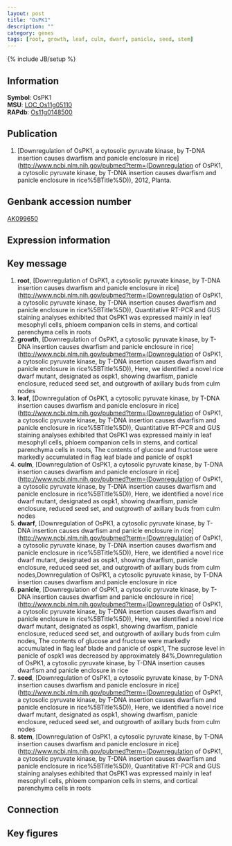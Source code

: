 ```yaml
---
layout: post
title: "OsPK1"
description: ""
category: genes
tags: [root, growth, leaf, culm, dwarf, panicle, seed, stem]
---
```

{% include JB/setup %}

## Information
__Symbol__: OsPK1  
__MSU__: [LOC_Os11g05110](http://rice.plantbiology.msu.edu/cgi-bin/ORF_infopage.cgi?orf=LOC_Os11g05110)  
__RAPdb__: [Os11g0148500](http://rapdb.dna.affrc.go.jp/viewer/gbrowse_details/irgsp1?name=Os11g0148500)  

## Publication
1. [Downregulation of OsPK1, a cytosolic pyruvate kinase, by T-DNA insertion causes dwarfism and panicle enclosure in rice](http://www.ncbi.nlm.nih.gov/pubmed?term=(Downregulation of OsPK1, a cytosolic pyruvate kinase, by T-DNA insertion causes dwarfism and panicle enclosure in rice%5BTitle%5D)), 2012, Planta.

## Genbank accession number
[AK099650](http://www.ncbi.nlm.nih.gov/nuccore/AK099650)

## Expression information

## Key message
1. __root__, [Downregulation of OsPK1, a cytosolic pyruvate kinase, by T-DNA insertion causes dwarfism and panicle enclosure in rice](http://www.ncbi.nlm.nih.gov/pubmed?term=(Downregulation of OsPK1, a cytosolic pyruvate kinase, by T-DNA insertion causes dwarfism and panicle enclosure in rice%5BTitle%5D)),  Quantitative RT-PCR and GUS staining analyses exhibited that OsPK1 was expressed mainly in leaf mesophyll cells, phloem companion cells in stems, and cortical parenchyma cells in roots
2. __growth__, [Downregulation of OsPK1, a cytosolic pyruvate kinase, by T-DNA insertion causes dwarfism and panicle enclosure in rice](http://www.ncbi.nlm.nih.gov/pubmed?term=(Downregulation of OsPK1, a cytosolic pyruvate kinase, by T-DNA insertion causes dwarfism and panicle enclosure in rice%5BTitle%5D)),  Here, we identified a novel rice dwarf mutant, designated as ospk1, showing dwarfism, panicle enclosure, reduced seed set, and outgrowth of axillary buds from culm nodes
3. __leaf__, [Downregulation of OsPK1, a cytosolic pyruvate kinase, by T-DNA insertion causes dwarfism and panicle enclosure in rice](http://www.ncbi.nlm.nih.gov/pubmed?term=(Downregulation of OsPK1, a cytosolic pyruvate kinase, by T-DNA insertion causes dwarfism and panicle enclosure in rice%5BTitle%5D)),  Quantitative RT-PCR and GUS staining analyses exhibited that OsPK1 was expressed mainly in leaf mesophyll cells, phloem companion cells in stems, and cortical parenchyma cells in roots, The contents of glucose and fructose were markedly accumulated in flag leaf blade and panicle of ospk1
4. __culm__, [Downregulation of OsPK1, a cytosolic pyruvate kinase, by T-DNA insertion causes dwarfism and panicle enclosure in rice](http://www.ncbi.nlm.nih.gov/pubmed?term=(Downregulation of OsPK1, a cytosolic pyruvate kinase, by T-DNA insertion causes dwarfism and panicle enclosure in rice%5BTitle%5D)),  Here, we identified a novel rice dwarf mutant, designated as ospk1, showing dwarfism, panicle enclosure, reduced seed set, and outgrowth of axillary buds from culm nodes
5. __dwarf__, [Downregulation of OsPK1, a cytosolic pyruvate kinase, by T-DNA insertion causes dwarfism and panicle enclosure in rice](http://www.ncbi.nlm.nih.gov/pubmed?term=(Downregulation of OsPK1, a cytosolic pyruvate kinase, by T-DNA insertion causes dwarfism and panicle enclosure in rice%5BTitle%5D)),  Here, we identified a novel rice dwarf mutant, designated as ospk1, showing dwarfism, panicle enclosure, reduced seed set, and outgrowth of axillary buds from culm nodes,Downregulation of OsPK1, a cytosolic pyruvate kinase, by T-DNA insertion causes dwarfism and panicle enclosure in rice
6. __panicle__, [Downregulation of OsPK1, a cytosolic pyruvate kinase, by T-DNA insertion causes dwarfism and panicle enclosure in rice](http://www.ncbi.nlm.nih.gov/pubmed?term=(Downregulation of OsPK1, a cytosolic pyruvate kinase, by T-DNA insertion causes dwarfism and panicle enclosure in rice%5BTitle%5D)),  Here, we identified a novel rice dwarf mutant, designated as ospk1, showing dwarfism, panicle enclosure, reduced seed set, and outgrowth of axillary buds from culm nodes, The contents of glucose and fructose were markedly accumulated in flag leaf blade and panicle of ospk1, The sucrose level in panicle of ospk1 was decreased by approximately 84%,Downregulation of OsPK1, a cytosolic pyruvate kinase, by T-DNA insertion causes dwarfism and panicle enclosure in rice
7. __seed__, [Downregulation of OsPK1, a cytosolic pyruvate kinase, by T-DNA insertion causes dwarfism and panicle enclosure in rice](http://www.ncbi.nlm.nih.gov/pubmed?term=(Downregulation of OsPK1, a cytosolic pyruvate kinase, by T-DNA insertion causes dwarfism and panicle enclosure in rice%5BTitle%5D)),  Here, we identified a novel rice dwarf mutant, designated as ospk1, showing dwarfism, panicle enclosure, reduced seed set, and outgrowth of axillary buds from culm nodes
8. __stem__, [Downregulation of OsPK1, a cytosolic pyruvate kinase, by T-DNA insertion causes dwarfism and panicle enclosure in rice](http://www.ncbi.nlm.nih.gov/pubmed?term=(Downregulation of OsPK1, a cytosolic pyruvate kinase, by T-DNA insertion causes dwarfism and panicle enclosure in rice%5BTitle%5D)),  Quantitative RT-PCR and GUS staining analyses exhibited that OsPK1 was expressed mainly in leaf mesophyll cells, phloem companion cells in stems, and cortical parenchyma cells in roots

## Connection

## Key figures


